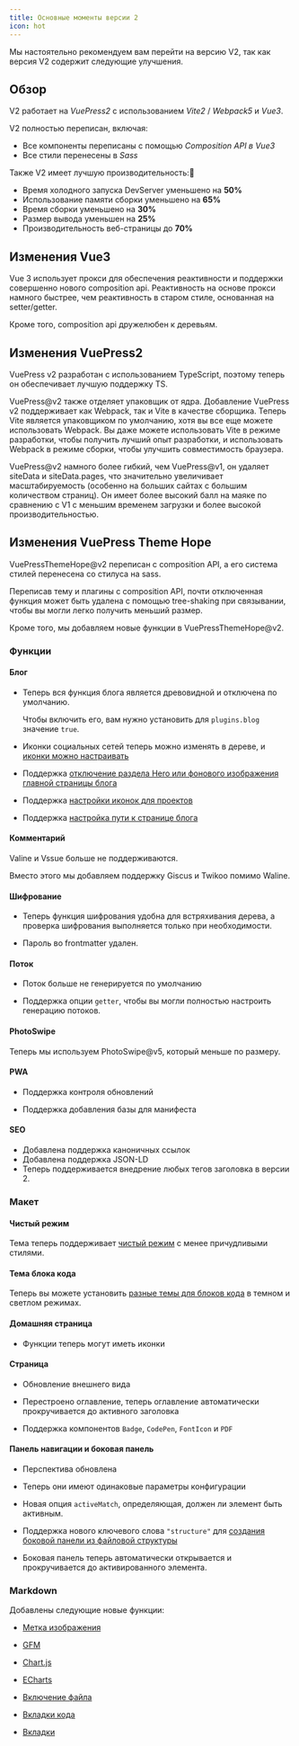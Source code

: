 ```yaml
---
title: Основные моменты версии 2
icon: hot
---
```


Мы настоятельно рекомендуем вам перейти на версию V2, так как версия V2 содержит следующие улучшения.

<!-- more -->

## Обзор

V2 работает на _VuePress2_ с использованием _Vite2_ / _Webpack5_ и _Vue3_.

V2 полностью переписан, включая:

- Все компоненты переписаны с помощью _Composition API в Vue3_
- Все стили перенесены в _Sass_

Также V2 имеет лучшую производительность:🚀

- Время холодного запуска DevServer уменьшено на **50%**
- Использование памяти сборки уменьшено на **65%**
- Время сборки уменьшено на **30%**
- Размер вывода уменьшен на **25%**
- Производительность веб-страницы до **70%**

## Изменения Vue3

Vue 3 использует прокси для обеспечения реактивности и поддержки совершенно нового composition api. Реактивность на основе прокси намного быстрее, чем реактивность в старом стиле, основанная на setter/getter.

Кроме того, composition api дружелюбен к деревьям.

## Изменения VuePress2

VuePress v2 разработан с использованием TypeScript, поэтому теперь он обеспечивает лучшую поддержку TS.

VuePress@v2 также отделяет упаковщик от ядра. Добавление VuePress v2 поддерживает как Webpack, так и Vite в качестве сборщика. Теперь Vite является упаковщиком по умолчанию, хотя вы все еще можете использовать Webpack. Вы даже можете использовать Vite в режиме разработки, чтобы получить лучший опыт разработки, и использовать Webpack в режиме сборки, чтобы улучшить совместимость браузера.

VuePress@v2 намного более гибкий, чем VuePress@v1, он удаляет siteData и siteData.pages, что значительно увеличивает масштабируемость (особенно на больших сайтах с большим количеством страниц). Он имеет более высокий балл на маяке по сравнению с V1 с меньшим временем загрузки и более высокой производительностью.

## Изменения VuePress Theme Hope

VuePressThemeHope@v2 переписан с composition API, а его система стилей перенесена со стилуса на sass.

Переписав тему и плагины с composition API, почти отключенная функция может быть удалена с помощью tree-shaking при связывании, чтобы вы могли легко получить меньший размер.

Кроме того, мы добавляем новые функции в VuePressThemeHope@v2.

### Функции

#### Блог

- Теперь вся функция блога является древовидной и отключена по умолчанию.

  Чтобы включить его, вам нужно установить для `plugins.blog` значение `true`.

- Иконки социальных сетей теперь можно изменять в дереве, и [иконки можно настраивать](../guide/blog/blogger.md)

- Поддержка [отключение раздела Hero или фонового изображения главной страницы блога](../guide/blog/home.md)

- Поддержка [настройки иконок для проектов](../guide/blog/home.md)

- Поддержка [настройка пути к странице блога](../guide/blog/path.md)

#### Комментарий

Valine и Vssue больше не поддерживаются.

Вместо этого мы добавляем поддержку Giscus и Twikoo помимо Waline.

#### Шифрование

- Теперь функция шифрования удобна для встряхивания дерева, а проверка шифрования выполняется только при необходимости.

- Пароль во frontmatter удален.

#### Поток

- Поток больше не генерируется по умолчанию

- Поддержка опции `getter`, чтобы вы могли полностью настроить генерацию потоков.

#### PhotoSwipe

Теперь мы используем PhotoSwipe@v5, который меньше по размеру.

#### PWA

- Поддержка контроля обновлений

- Поддержка добавления базы для манифеста

#### SEO

- Добавлена поддержка каноничных ссылок
- Добавлена поддержка JSON-LD
- Теперь поддерживается внедрение любых тегов заголовка в версии 2.

### Макет

#### Чистый режим

Тема теперь поддерживает [чистый режим](../guide/interface/pure.md) с менее причудливыми стилями.

#### Тема блока кода

Теперь вы можете установить [разные темы для блоков кода](../guide/interface/code-theme.md) в темном и светлом режимах.

#### Домашняя страница

- Функции теперь могут иметь иконки

#### Страница

- Обновление внешнего вида

- Перестроено оглавление, теперь оглавление автоматически прокручивается до активного заголовка

- Поддержка компонентов `Badge`, `CodePen`, `FontIcon` и `PDF`

#### Панель навигации и боковая панель

- Перспектива обновлена

- Теперь они имеют одинаковые параметры конфигурации

- Новая опция `activeMatch`, определяющая, должен ли элемент быть активным.

- Поддержка нового ключевого слова `"structure"` для [создания боковой панели из файловой структуры](../guide/layout/sidebar.md#автоматическая-боковая-панель)

- Боковая панель теперь автоматически открывается и прокручивается до активированного элемента.

### Markdown

Добавлены следующие новые функции:

- [Метка изображения](../guide/markdown/image.md#маркировка-изображения)

- [GFM](../guide/markdown/others.md#gfm)

- [Chart.js](../guide/markdown/chart.md)

- [ECharts](../guide/markdown/echarts.md)

- [Включение файла](../guide/markdown/include.md)

- [Вкладки кода](../guide/markdown/code-tabs.md)

- [Вкладки](../guide/markdown/tabs.md)
